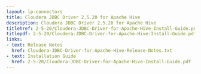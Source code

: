 ```yaml
---
layout: lp-connectors
title: Cloudera JDBC Driver 2.5.20 for Apache Hive
description: Cloudera JDBC Driver 2.5.20 for Apache Hive
titlehref: 2-5-20/Cloudera-JDBC-Driver-for-Apache-Hive-Install-Guide.pdf
titlepdf: 2-5-20/Cloudera-JDBC-Driver-for-Apache-Hive-Install-Guide.pdf
links:
- text: Release Notes
  href: Cloudera-JDBC-Driver-for-Apache-Hive-Release-Notes.txt
- text: Installation Guide
  href: 2-5-20/Cloudera-JDBC-Driver-for-Apache-Hive-Install-Guide.pdf
---
```

